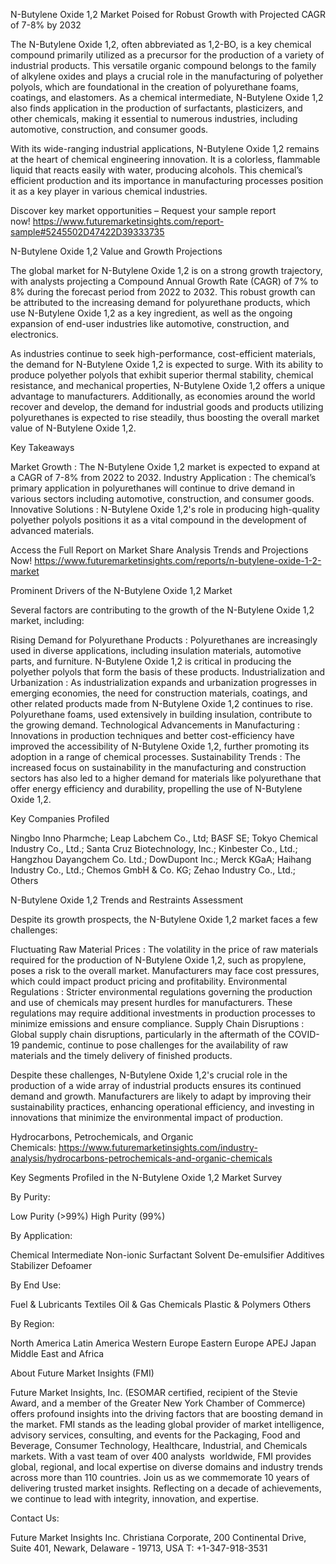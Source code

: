 N-Butylene Oxide 1,2 Market Poised for Robust Growth with Projected CAGR of 7-8% by 2032

The N-Butylene Oxide 1,2, often abbreviated as 1,2-BO, is a key chemical compound primarily utilized as a precursor for the production of a variety of industrial products. This versatile organic compound belongs to the family of alkylene oxides and plays a crucial role in the manufacturing of polyether polyols, which are foundational in the creation of polyurethane foams, coatings, and elastomers. As a chemical intermediate, N-Butylene Oxide 1,2 also finds application in the production of surfactants, plasticizers, and other chemicals, making it essential to numerous industries, including automotive, construction, and consumer goods.

With its wide-ranging industrial applications, N-Butylene Oxide 1,2 remains at the heart of chemical engineering innovation. It is a colorless, flammable liquid that reacts easily with water, producing alcohols. This chemical’s efficient production and its importance in manufacturing processes position it as a key player in various chemical industries.

Discover key market opportunities – Request your sample report now! https://www.futuremarketinsights.com/report-sample#5245502D47422D39333735

N-Butylene Oxide 1,2 Value and Growth Projections

The global market for N-Butylene Oxide 1,2 is on a strong growth trajectory, with analysts projecting a Compound Annual Growth Rate (CAGR) of 7% to 8% during the forecast period from 2022 to 2032. This robust growth can be attributed to the increasing demand for polyurethane products, which use N-Butylene Oxide 1,2 as a key ingredient, as well as the ongoing expansion of end-user industries like automotive, construction, and electronics.

As industries continue to seek high-performance, cost-efficient materials, the demand for N-Butylene Oxide 1,2 is expected to surge. With its ability to produce polyether polyols that exhibit superior thermal stability, chemical resistance, and mechanical properties, N-Butylene Oxide 1,2 offers a unique advantage to manufacturers. Additionally, as economies around the world recover and develop, the demand for industrial goods and products utilizing polyurethanes is expected to rise steadily, thus boosting the overall market value of N-Butylene Oxide 1,2.

Key Takeaways

Market Growth : The N-Butylene Oxide 1,2 market is expected to expand at a CAGR of 7-8% from 2022 to 2032.
Industry Application : The chemical’s primary application in polyurethanes will continue to drive demand in various sectors including automotive, construction, and consumer goods.
Innovative Solutions : N-Butylene Oxide 1,2's role in producing high-quality polyether polyols positions it as a vital compound in the development of advanced materials.

Access the Full Report on Market Share Analysis Trends and Projections Now! https://www.futuremarketinsights.com/reports/n-butylene-oxide-1-2-market

Prominent Drivers of the N-Butylene Oxide 1,2 Market

Several factors are contributing to the growth of the N-Butylene Oxide 1,2 market, including:

Rising Demand for Polyurethane Products : Polyurethanes are increasingly used in diverse applications, including insulation materials, automotive parts, and furniture. N-Butylene Oxide 1,2 is critical in producing the polyether polyols that form the basis of these products.
Industrialization and Urbanization : As industrialization expands and urbanization progresses in emerging economies, the need for construction materials, coatings, and other related products made from N-Butylene Oxide 1,2 continues to rise. Polyurethane foams, used extensively in building insulation, contribute to the growing demand.
Technological Advancements in Manufacturing : Innovations in production techniques and better cost-efficiency have improved the accessibility of N-Butylene Oxide 1,2, further promoting its adoption in a range of chemical processes.
Sustainability Trends : The increased focus on sustainability in the manufacturing and construction sectors has also led to a higher demand for materials like polyurethane that offer energy efficiency and durability, propelling the use of N-Butylene Oxide 1,2.

Key Companies Profiled

Ningbo Inno Pharmche; Leap Labchem Co., Ltd; BASF SE; Tokyo Chemical Industry Co., Ltd.; Santa Cruz Biotechnology, Inc.; Kinbester Co., Ltd.; Hangzhou Dayangchem Co. Ltd.; DowDupont Inc.; Merck KGaA; Haihang Industry Co., Ltd.; Chemos GmbH & Co. KG; Zehao Industry Co., Ltd.; Others

N-Butylene Oxide 1,2 Trends and Restraints Assessment

Despite its growth prospects, the N-Butylene Oxide 1,2 market faces a few challenges:

Fluctuating Raw Material Prices : The volatility in the price of raw materials required for the production of N-Butylene Oxide 1,2, such as propylene, poses a risk to the overall market. Manufacturers may face cost pressures, which could impact product pricing and profitability.
Environmental Regulations : Stricter environmental regulations governing the production and use of chemicals may present hurdles for manufacturers. These regulations may require additional investments in production processes to minimize emissions and ensure compliance.
Supply Chain Disruptions : Global supply chain disruptions, particularly in the aftermath of the COVID-19 pandemic, continue to pose challenges for the availability of raw materials and the timely delivery of finished products.

Despite these challenges, N-Butylene Oxide 1,2's crucial role in the production of a wide array of industrial products ensures its continued demand and growth. Manufacturers are likely to adapt by improving their sustainability practices, enhancing operational efficiency, and investing in innovations that minimize the environmental impact of production.

Hydrocarbons, Petrochemicals, and Organic Chemicals: https://www.futuremarketinsights.com/industry-analysis/hydrocarbons-petrochemicals-and-organic-chemicals

Key Segments Profiled in the N-Butylene Oxide 1,2 Market Survey

By Purity:

Low Purity (>99%)
High Purity (99%)

By Application:

Chemical Intermediate
Non-ionic Surfactant
Solvent
De-emulsifier
Additives
Stabilizer
Defoamer

By End Use:

Fuel & Lubricants
Textiles
Oil & Gas
Chemicals
Plastic & Polymers
Others

By Region:

North America
Latin America
Western Europe
Eastern Europe
APEJ
Japan
Middle East and Africa

About Future Market Insights (FMI)

Future Market Insights, Inc. (ESOMAR certified, recipient of the Stevie Award, and a member of the Greater New York Chamber of Commerce) offers profound insights into the driving factors that are boosting demand in the market. FMI stands as the leading global provider of market intelligence, advisory services, consulting, and events for the Packaging, Food and Beverage, Consumer Technology, Healthcare, Industrial, and Chemicals markets. With a vast team of over 400 analysts  worldwide, FMI provides global, regional, and local expertise on diverse domains and industry trends across more than 110 countries. Join us as we commemorate 10 years of delivering trusted market insights. Reflecting on a decade of achievements, we continue to lead with integrity, innovation, and expertise.

Contact Us:   

Future Market Insights Inc.
Christiana Corporate, 200 Continental Drive,
Suite 401, Newark, Delaware - 19713, USA
T: +1-347-918-3531
